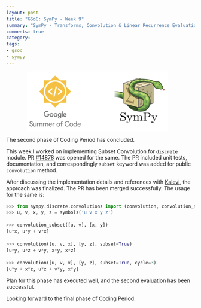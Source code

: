 ```yaml
---
layout: post
title: "GSoC: SymPy - Week 9"
summary: "SymPy - Transforms, Convolution & Linear Recurrence Evaluation"
comments: true
category:
tags:
- gsoc
- sympy
---
```


<img src="/files/gsoc-sympy.png" style="width:75%; height:75%; float:left; margin-left:55px;" />
<br clear="all" />

The second phase of Coding Period has concluded.

This week I worked on implementing Subset Convolution for `discrete` module.
PR [#14878](https://github.com/sympy/sympy/pull/14878) was opened for the same. The PR included unit tests, documentation, and correspondingly `subset` keyword was added for public `convolution` method.

After discussing the implementation details and references with [Kalevi](https://github.com/jksuom), the approach was finalized. The PR has been merged successfully. The usage for the same is:

```python
>>> from sympy.discrete.convolutions import (convolution, convolution_subset)
>>> u, v, x, y, z = symbols('u v x y z')

>>> convolution_subset([u, v], [x, y])
[u*x, u*y + v*x]

>>> convolution([u, v, x], [y, z], subset=True)
[u*y, u*z + v*y, x*y, x*z]

>>> convolution([u, v, x], [y, z], subset=True, cycle=3)
[u*y + x*z, u*z + v*y, x*y]
```

Plan for this phase has executed well, and the second evaluation has been successful.

Looking forward to the final phase of Coding Period.
